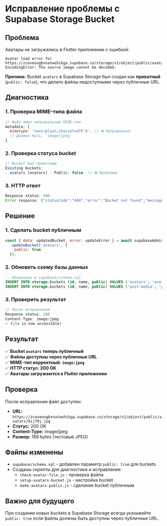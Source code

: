# Исправление проблемы с Supabase Storage Bucket

## Проблема
Аватары не загружались в Flutter приложении с ошибкой:
```
Avatar load error for https://zceveougbxnatwehikga.supabase.co/storage/v1/object/public/avatars/6ijf0j.jpg: EncodingError: The source image cannot be decoded.
```

**Причина:** Bucket `avatars` в Supabase Storage был создан как **приватный** (`public: false`), что делало файлы недоступными через публичные URL.

## Диагностика

### 1. Проверка MIME-типа файла
```javascript
// Файл имел неправильный MIME-тип
metadata: {
  mimetype: 'text/plain;charset=UTF-8', // ❌ Неправильно
  // Должно быть: 'image/jpeg'
}
```

### 2. Проверка статуса bucket
```javascript
// Bucket был приватным
Existing buckets:
- avatars (avatars) - Public: false  // ❌ Проблема
```

### 3. HTTP ответ
```javascript
Response status: 400
Error response: {"statusCode":"404","error":"Bucket not found","message":"Bucket not found"}
```

## Решение

### 1. Сделать bucket публичным
```javascript
const { data: updatedBucket, error: updateError } = await supabaseAdmin.storage
  .updateBucket('avatars', {
    public: true
  });
```

### 2. Обновить схему базы данных
```sql
-- Обновлено в supabase/schema.sql
INSERT INTO storage.buckets (id, name, public) VALUES ('avatars', 'avatars', true);
INSERT INTO storage.buckets (id, name, public) VALUES ('post-media', 'post-media', true);
```

### 3. Проверить результат
```javascript
// После исправления
Response status: 200
Content-Type: image/jpeg
✅ File is now accessible!
```

## Результат

✅ **Bucket `avatars` теперь публичный**  
✅ **Файлы доступны через публичные URL**  
✅ **MIME-тип корректный: `image/jpeg`**  
✅ **HTTP статус: 200 OK**  
✅ **Аватары загружаются в Flutter приложении**  

## Проверка

После исправления файл доступен:
- **URL:** `https://zceveougbxnatwehikga.supabase.co/storage/v1/object/public/avatars/6ijf0j.jpg`
- **Статус:** 200 OK
- **Content-Type:** image/jpeg
- **Размер:** 169 bytes (тестовый JPEG)

## Файлы изменены
- `supabase/schema.sql` - добавлен параметр `public: true` для buckets
- Созданы скрипты для диагностики и исправления:
  - `check-avatar-file.js` - проверка файла
  - `setup-avatars-bucket.js` - настройка bucket
  - `make-avatars-public.js` - сделание bucket публичным

## Важно для будущего
При создании новых buckets в Supabase Storage всегда указывайте `public: true` если файлы должны быть доступны через публичные URL.
